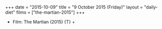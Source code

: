 +++
date = "2015-10-09"
title = "9 October 2015 (Friday)"
layout = "daily-diet"
films = ["the-martian-2015"]
+++


* Film: The Martian (2015) {T} +
